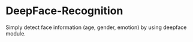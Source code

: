 # DeepFace-Recognition
Simply detect face information (age, gender, emotion) by using deepface module.
